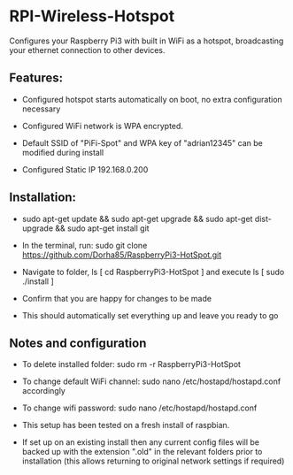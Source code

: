 RPI-Wireless-Hotspot
====================

Configures your Raspberry Pi3 with built in WiFi as a hotspot, broadcasting your ethernet connection to other devices.

Features:
---------

* Configured hotspot starts automatically on boot, no extra configuration necessary

* Configured WiFi network is WPA encrypted.

* Default SSID of "PiFi-Spot" and WPA key of "adrian12345" can be modified during install

* Configured Static IP 192.168.0.200

Installation:
-------------
* sudo apt-get update && sudo apt-get upgrade && sudo apt-get dist-upgrade && sudo apt-get install git

* In the terminal, run:
     sudo git clone https://github.com/Dorha85/RaspberryPi3-HotSpot.git

* Navigate to folder, ls [ cd RaspberryPi3-HotSpot ] and execute ls [ sudo ./install ]

* Confirm that you are happy for changes to be made

* This should automatically set everything up and leave you ready to go

Notes and configuration
-----------------------
* To delete installed folder:  sudo rm -r RaspberryPi3-HotSpot

* To change default WiFi channel:   sudo nano /etc/hostapd/hostapd.conf accordingly
* To change wifi password:          sudo nano /etc/hostapd/hostapd.conf

* This setup has been tested on a fresh install of raspbian.

* If set up on an existing install then any current config files will be backed up with the extension ".old" in the relevant folders prior to installation (this allows returning to original network settings if required)
